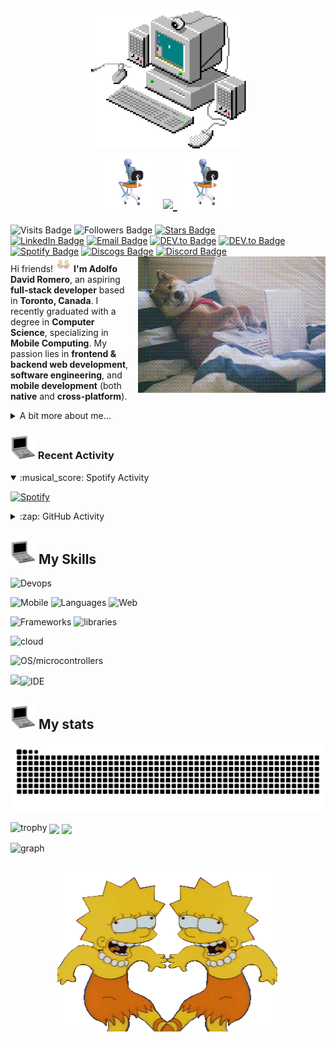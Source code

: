 <h1 align="center">
    <img src="https://github.com/Adolfo-David-Romero/Adolfo-David-Romero/blob/main/assets/pixel-desktop.gif" width="250">
    <br>
    <img src="https://github.com/Adolfo-David-Romero/Adolfo-David-Romero/blob/main/assets/thinky-skeleton.gif" width="90">
    <a href="https://git.io/typing-svg">
        <img src="https://readme-typing-svg.herokuapp.com/?lines=Hi+i'm+David+....;Nice+to+meet+you👋;I+CODE!&center=true&size=30">
    </a>
    <img src="https://github.com/Adolfo-David-Romero/Adolfo-David-Romero/blob/main/assets/thinky-skeleton.gif" width="90">
</h1>

<p>
    <!--Git Stat Badges-->
    <a target="_blank"><img src="https://visitor-badge.laobi.icu/badge?page_id=Adolfo-David-Romero.Adolfo-David-Romero" alt="Visits Badge"></a>
    <a target="_blank"><img src="https://img.shields.io/github/followers/Adolfo-David-Romero?style=social" alt="Followers Badge"></a>
    <a href="https://github.com/Adolfo-David-Romero/Adolfo-David-Romero/stargazers" target="_blank"><img src="https://img.shields.io/github/stars/Adolfo-David-Romero/Adolfo-David-Romero?style=social" alt="Stars Badge"></a>
    <br>
    <!--Contact + Socials Badges-->
    <a href="https://www.linkedin.com/in/Adolfo-David-Romero" target="_blank"><img src="https://img.shields.io/badge/LinkedIn-Adolfo_David_Romero-blue?logo=linkedin&logoColor=white" alt="LinkedIn Badge"></a>
    <a href="mailto:a.davidromero@icloud.com"><img src="https://img.shields.io/badge/Email-red?logo=gmail&logoColor=white" alt="Email Badge"></a>
        <a href="https://dev.to/adolfo-david-romero" target="_blank"><img src="https://img.shields.io/badge/-DEV.to-white?logo=dev.to&logoColor=black" alt="DEV.to Badge"></a>
        <a href="https://stackoverflow.com/users/29489473/david" target="_blank"><img src="https://img.shields.io/badge/-Stack_Overflow-F58025?logo=stackoverflow&logoColor=black" alt="DEV.to Badge"></a>
    <a href="https://open.spotify.com/user/dankhill_" target="_blank" rel="noopener noreferrer"><img src="https://img.shields.io/badge/-Spotify-1DB954?logo=spotify&logoColor=white" alt="Spotify Badge"></a>
    <a href="https://www.discogs.com/user/MangoMero" target="_blank"><img src="https://img.shields.io/badge/Discogs-white?logo=discogs&logoColor=black" alt="Discogs Badge"></a>
    <a href="https://discordapp.com/users/o621081720396972052" target="_blank"><img src="https://img.shields.io/badge/Discord-blue?logo=discord&logoColor=black" alt="Discord Badge"></a>
<img src="https://github.com/Adolfo-David-Romero/Adolfo-David-Romero/blob/main/assets/coding-shiba.gif" 
         alt="Coding Shiba" 
         width="300" 
         align="right"
         style="margin-left: 15px;"><br>
Hi friends! <img src="https://github.com/Adolfo-David-Romero/Adolfo-David-Romero/blob/main/assets/peace-hands.gif" width="25" height="25"> <strong>I'm Adolfo David Romero</strong>, an aspiring <strong>full-stack developer</strong> based in <strong>Toronto, Canada</strong>. I recently graduated with a degree in <strong>Computer Science</strong>, specializing in <strong>Mobile Computing</strong>. My passion lies in <strong>frontend & backend web development</strong>, <strong>software engineering</strong>, and <strong>mobile development</strong> (both <strong>native</strong> and <strong>cross-platform</strong>). <br>
<details>
    <summary>A bit more about me...</summary>
<br>Outside of coding, I'm a multi-instrumentalist musician with a love for all kinds of music — you’ll probably find me in line for upcoming concerts (because the front row is always worth it!). I also enjoy diving into literature and sci-fi/fantasy books, so if you have any great recommendations, send them my way! 🙌📚</p>
<img src="https://github.com/Adolfo-David-Romero/Adolfo-David-Romero/blob/main/assets/interstellar-5555.gif"></details>

<h3><img src="https://github.com/Adolfo-David-Romero/Adolfo-David-Romero/blob/main/assets/retro-laptop.gif" width="40"> Recent Activity</h3>

<details open>
  <summary>:musical_score: Spotify Activity</summary>
    
  [![Spotify](https://spotify-now-playing-adolfo-david-romeros-projects.vercel.app/api/spotify?background_color=0d1117&border_color=ffffff)](https://open.spotify.com/user/dankhill_)
  
</details>

<details close>
  <summary>:zap: GitHub Activity</summary>
    
<!--START_SECTION:activity-->
1. ❗ Opened issue [#1](https://github.com/Adolfo-David-Romero/ARchive/issues/1) in [Adolfo-David-Romero/ARchive](https://github.com/Adolfo-David-Romero/ARchive)
<!--END_SECTION:activity-->

</details>

<h2><img src="https://github.com/Adolfo-David-Romero/Adolfo-David-Romero/blob/main/assets/retro-laptop.gif" width="40"> My Skills</h2>

<!--![Git](https://img.shields.io/badge/-Git-black?style=flat-square&logo=git)
![GitHub](https://img.shields.io/badge/-GitHub-181717?style=flat-square&logo=github)
![GitLab](https://img.shields.io/badge/-GitLab-FCA121?style=flat-square&logo=gitlab)
![BitBucket](https://img.shields.io/badge/-BitBucket-darkblue?style=flat-square&logo=bitbucket)
![Jira](https://img.shields.io/badge/Jira-blue?style=flat-square&logo=jirasoftware)
![Docker](https://img.shields.io/badge/-Docker-black?style=flat-square&logo=docker)
<br>
![Swift](https://img.shields.io/badge/-Swift-black?style=flat-square&logo=swift)
![Kotlin](https://img.shields.io/badge/-Kotlin-black?style=flat-square&logo=kotlin)
![React Native](https://img.shields.io/badge/-React_Native-black?style=flat-square&logo=react)
![.NET](https://img.shields.io/badge/-.NET-purple?style=flat-square&logo=.net)
![Expo](https://img.shields.io/badge/-Expo-red?style=flat-square&logo=expo)
<br>
![JavaScript](https://img.shields.io/badge/-JavaScript-black?style=flat-square&logo=javascript)
![Java](https://img.shields.io/badge/-Java-E34A86?style=flat-square&logo=java)
![Python](https://img.shields.io/badge/-Python-black?style=flat-square&logo=Python)
![C++](https://img.shields.io/badge/-C++-00599C?style=flat-square&logo=c++)
![C](https://img.shields.io/badge/-C-00599C?style=flat-square&logo=c)
![C#](https://img.shields.io/badge/-CSharp-00599C?style=flat-square)
![TypeScript](https://img.shields.io/badge/-TypeScript-00599C?style=flat-square&logo=typescript)
<br>
![Bootstrap](https://img.shields.io/badge/-Bootstrap-007ACC?style=flat-square&logo=bootstrap)
![JQuery](https://img.shields.io/badge/-JQuery-00599C?style=flat-square&logo=JQuery)
![React](https://img.shields.io/badge/-React-black?style=flat-square&logo=react)
![HTML5](https://img.shields.io/badge/-HTML5-E34F26?style=flat-square&logo=html5&logoColor=white)
![CSS3](https://img.shields.io/badge/-CSS3-1572B6?style=flat-square&logo=css3)
<br>
![Nodejs](https://img.shields.io/badge/-Nodejs-black?style=flat-square&logo=Node.js)
![MySQL](https://img.shields.io/badge/-MySQL-black?style=flat-square&logo=mysql)
![MongoDB](https://img.shields.io/badge/-MongoDB-black?style=flat-square&logo=mongodb)
![PostgreSQL](https://img.shields.io/badge/-PostgreSQL-green?style=flat-square&logo=postgresql)
<br>
![Pandas](https://img.shields.io/badge/-Pandas-green?style=flat-square&logo=Pandas&logoColor=black)
![TensorFlow](https://img.shields.io/badge/-TensorFlow-black?style=flat-square&logo=TensorFlow)
<br>
![Amazon AWS](https://img.shields.io/badge/Amazon%20AWS-darkblue?style=flat-square&logo=amazonwebservices)
![Microsoft Azure](https://img.shields.io/badge/Microsoft%20Azure-orange?style=flat-square&logo=microsoft-azure)
![Google Cloud](https://img.shields.io/badge/Google%20Cloud-white?style=flat-square&logo=googlecloud)
<br>
![Raspberry Pi](https://img.shields.io/badge/-Raspberry%20Pi-C51A4A?style=flat-square&logo=Raspberry-Pi)
![Arduino](https://img.shields.io/badge/-Arduino-teal?style=flat-square&logo=Arduino)
<br>-->
![Devops](https://skillicons.dev/icons?i=git,github,bitbucket,docker)

![Mobile](https://skillicons.dev/icons?i=swift,kotlin,react,flutter,dotnet)
![Languages](https://skillicons.dev/icons?i=java,python,c,cpp,cs)
![Web](https://skillicons.dev/icons?i=js,ts,html,css)

![Frameworks](https://skillicons.dev/icons?i=graphql,jquery,bootstrap,nodejs,mysql,mongodb,postgres)
![libraries](https://skillicons.dev/icons?i=tensorflow)

![cloud](https://skillicons.dev/icons?i=gcp,aws,firebase,azure)

![OS/microcontrollers](https://skillicons.dev/icons?i=apple,linux,windows,raspberrypi,arduino)

<!--IDE-->
<img src="https://cdn.jsdelivr.net/gh/devicons/devicon@latest/icons/xcode/xcode-original.svg" width="50"/>![IDE](https://skillicons.dev/icons?i=androidstudio,clion,idea,matlab,rider,visualstudio,vscode,webstorm,sublime,figma)


          
          
          
          

<!--Stats-->
<h2><img src="https://github.com/Adolfo-David-Romero/Adolfo-David-Romero/blob/main/assets/retro-laptop.gif" width="40"> My stats</h2>
<picture>
  <source
    media="(prefers-color-scheme: dark)"
    srcset="https://raw.githubusercontent.com/adolfo-david-romero/adolfo-david-romero/output/github-contribution-grid-snake-dark.svg"
  />
  <source
    media="(prefers-color-scheme: light)"
    srcset="https://raw.githubusercontent.com/adolfo-david-romero/adolfo-david-romero/output/github-contribution-grid-snake.svg"
  />
  <img
    alt="github contribution grid snake animation"
    src="https://raw.githubusercontent.com/adolfo-david-romero/adolfo-david-romero/output/github-contribution-grid-snake.svg"
  />
</picture>

![trophy](https://github-profile-trophy.vercel.app/?username=adolfo-david-romero&theme=onedark&row=1)
<a>
  <img height=200 align="center" src="https://github-readme-stats-adolfo-david-romeros-projects.vercel.app/api?username=Adolfo-David-Romero&show_icons=true&theme=radical&card_width=400" />
</a>
<a>
  <img height=200 align="center" 
      src="https://github-readme-stats-adolfo-david-romeros-projects.vercel.app/api/top-langs/?username=adolfo-david-romero&layout=compact&hide_progress=false&theme=radical&card_width=400" />
</a>

![graph](https://github-readme-activity-graph.vercel.app/graph?username=adolfo-david-romero&theme=rouge-dark&bg_color=20232a&hide_border=false)
<h2 align="center"><img src="https://github.com/Adolfo-David-Romero/Adolfo-David-Romero/blob/main/assets/trippy-lisa.gif"></h2>
